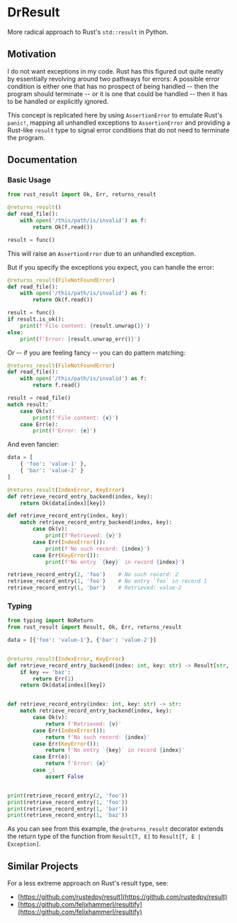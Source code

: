 # DrResult

More radical approach to Rust's `std::result` in Python.

## Motivation

I do not want exceptions in my code.
Rust has this figured out quite neatly
by essentially revolving around two pathways for errors:
A possible error condition is either one that has no prospect of being handled
-- then the program should terminate -- or it is one that could be handled --
then it has to be handled or explicitly ignored.

This concept is replicated here by using `AssertionError` to emulate Rust's `panic!`,
mapping all unhandled exceptions to `AssertionError`
and providing a Rust-like `result` type to signal error conditions that do not need to terminate
the program.

## Documentation

### Basic Usage

```python
from rust_result import Ok, Err, returns_result

@returns_result()
def read_file():
    with open('/this/path/is/invalid') as f:
        return Ok(f.read())

result = func()
```
This will raise an `AssertionError` due to an unhandled exception.

But if you specify the exceptions you expect, you can handle the error:
```python
@returns_result(FileNotFoundError)
def read_file():
    with open('/this/path/is/invalid') as f:
        return Ok(f.read())

result = func()
if result.is_ok():
    print(f'File content: {result.unwrap()}')
else:
    print(f'Error: {result.unwrap_err()}')
```

Or -- if you are feeling fancy -- you can do pattern matching:
```python
@returns_result(FileNotFoundError)
def read_file():
    with open('/this/path/is/invalid') as f:
        return f.read()

result = read_file()
match result:
    case Ok(v):
        print(f'File content: {v}')
    case Err(e):
        print(f'Error: {e}')
```

And even fancier:
```python
data = [
    { 'foo': 'value-1' },
    { 'bar': 'value-2' }
]

@returns_result(IndexError, KeyError)
def retrieve_record_entry_backend(index, key):
    return Ok(data[index][key])

def retrieve_record_entry(index, key):
    match retrieve_record_entry_backend(index, key):
        case Ok(v):
            print(f'Retrieved: {v}')
        case Err(IndexError()):
            print(f'No such record: {index}')
        case Err(KeyError()):
            print(f'No entry `{key}` in record {index}')

retrieve_record_entry(2, 'foo')    # No such record: 2
retrieve_record_entry(1, 'foo')    # No entry `foo` in record 1
retrieve_record_entry(1, 'bar')    # Retrieved: value-2
```

### Typing

```python
from typing import NoReturn
from rust_result import Result, Ok, Err, returns_result

data = [{'foo': 'value-1'}, {'bar': 'value-2'}]


@returns_result(IndexError, KeyError)
def retrieve_record_entry_backend(index: int, key: str) -> Result[str, int]:
    if key == 'baz':
        return Err(1)
    return Ok(data[index][key])


def retrieve_record_entry(index: int, key: str) -> str:
    match retrieve_record_entry_backend(index, key):
        case Ok(v):
            return f'Retrieved: {v}'
        case Err(IndexError()):
            return f'No such record: {index}'
        case Err(KeyError()):
            return f'No entry `{key}` in record {index}'
        case Err(e):
            return f'Error: {e}'
        case _:
            assert False


print(retrieve_record_entry(2, 'foo'))
print(retrieve_record_entry(1, 'foo'))
print(retrieve_record_entry(1, 'bar'))
print(retrieve_record_entry(1, 'baz'))
```
As you can see from this example, the `@returns_result` decorator extends the return type of the function from `Result[T, E]` to `Result[T, E | Exception]`.

## Similar Projects

For a less extreme approach on Rust's result type, see:

* [https://github.com/rustedpy/result](https://github.com/rustedpy/result)
* [https://github.com/felixhammerl/resultify](https://github.com/felixhammerl/resultify)
